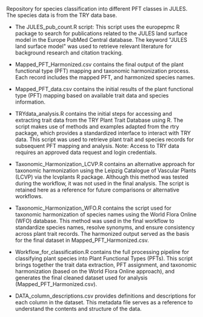 Repository for species classification into different PFT classes in JULES. 
The species data is from the TRY data base. 

- The JULES_pub_count.R script: This script uses the europepmc R package to search 
for publications related to the JULES land surface model in the Europe PubMed Central 
database. The keyword "JULES land surface model" was used to retrieve relevant 
literature for background research and citation tracking.

- Mapped_PFT_Harmonized.csv contains the final output of the plant functional type 
(PFT) mapping and taxonomic harmonization process. Each record includes the mapped 
PFT, and harmonized species names.

- Mapped_PFT_data.csv contains the initial results of the plant functional type 
(PFT) mapping based on available trait data and species information.

- TRYdata_analysis.R contains the initial steps for accessing and extracting trait
data from the TRY Plant Trait Database using R. The script makes use of methods and
examples adapted from the rtry package, which provides a standardized interface to 
interact with TRY data. This script was used to retrieve plant trait and species 
records for subsequent PFT mapping and analysis. 
  Note: Access to TRY data requires an approved data request and login credentials. 

- Taxonomic_Harmonization_LCVP.R contains an alternative approach for taxonomic 
harmonization using the Leipzig Catalogue of Vascular Plants (LCVP) via the 
lcvplants R package. Although this method was tested during the workflow, it was
not used in the final analysis. The script is retained here as a reference for 
future comparisons or alternative workflows.

- Taxonomic_Harmonization_WFO.R contains the script used for taxonomic harmonization 
of species names using the World Flora Online (WFO) database. This method was used
in the final workflow to standardize species names, resolve synonyms, and ensure 
consistency across plant trait records. The harmonized output served as the basis 
for the final dataset in Mapped_PFT_Harmonized.csv.

- Workflow_for_classification.R contains the full processing pipeline for classifying
plant species into Plant Functional Types (PFTs). This script brings together the 
trait data extraction, PFT assignment, and taxonomic harmonization (based on the 
World Flora Online approach), and generates the final cleaned dataset used for 
analysis (Mapped_PFT_Harmonized.csv).

- DATA_column_descriptions.csv provides definitions and descriptions for each column 
in the dataset. This metadata file serves as a reference to understand the contents 
and structure of the data.


